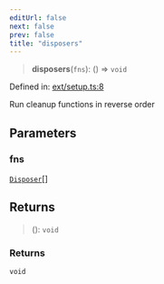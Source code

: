 ```yaml
---
editUrl: false
next: false
prev: false
title: "disposers"
---
```


> **disposers**(`fns`): () => `void`

Defined in: [ext/setup.ts:8](https://github.com/WinstonFassett/matchina/blob/2d22b2187dda803854f54b63fe09d04bd833387d/src/ext/setup.ts#L8)

Run cleanup functions in reverse order

## Parameters

### fns

[`Disposer`](/docs/src/content/docs/reference/type-aliases/disposer/)[]

## Returns

> (): `void`

### Returns

`void`
